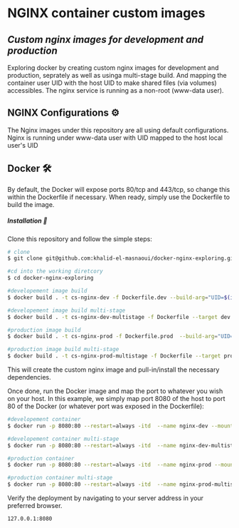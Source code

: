 # NGINX container custom images

## _Custom nginx images for development and production_

Exploring docker by creating custom nginx images for development 
and production, seprately as well as usinga  multi-stage build. And mapping the container user UID with the host UID to make shared files (via volumes) accessibles.
The nginx service is running as a non-root (www-data user).

## NGINX Configurations :gear:

The Nginx images under this repository are all using default configurations. Nginx is running under www-data user with UID mapped to the host local user's UID

## Docker :hammer_and_wrench:
By default, the Docker will expose ports 80/tcp and 443/tcp, so change this within the
Dockerfile if necessary. When ready, simply use the Dockerfile to
build the image.

#####  Installation  :electric_plug:
Clone this repository and follow the simple steps:

```bash
# clone
$ git clone git@github.com:khalid-el-masnaoui/docker-nginx-exploring.git

#cd into the working diretcory
$ cd docker-nginx-exploring

#developement image build
$ docker build . -t cs-nginx-dev -f Dockerfile.dev --build-arg="UID=$(id -u)" --build-arg="GID=$(id -g)"

#developement image build multi-stage
$ docker build . -t cs-nginx-dev-multistage -f Dockerfile --target dev --build-arg="UID=$(id -u)" --build-arg="GID=$(id -g)"

#production image build
$ docker build . -t cs-nginx-prod -f Dockerfile.prod  --build-arg="UID=$(id -u)" --build-arg="GID=$(id -g)"

#production image build multi-stage
$ docker build . -t cs-nginx-prod-multistage -f Dockerfile --target prod  --build-arg="UID=$(id -u)" --build-arg="GID=$(id -g)"
```

This will create the custom nginx image and pull-in/install the necessary dependencies.

Once done, run the Docker image and map the port to whatever you wish on
your host. In this example, we simply map port 8080 of the host to
port 80 of the Docker (or whatever port was exposed in the Dockerfile):

```sh
#developement container
$ docker run -p 8080:80 --restart=always -itd  --name nginx-dev --mount type=bind,source=./logs/,destination=/var/log/nginx/ --mount type=bind,source=./src/,destination=/var/www/html --mount type=bind,source=./configurations/sites-available/,destination=/etc/nginx/sites-available cs-nginx-dev

#developement container multi-stage
$ docker run -p 8080:80 --restart=always -itd  --name nginx-dev-multistage --mount type=bind,source=./logs/,destination=/var/log/nginx/ --mount type=bind,source=./src/,destination=/var/www/html --mount type=bind,source=./configurations/sites-available/,destination=/etc/nginx/sites-available cs-nginx-dev-multistage

#production container
$ docker run -p 8080:80 --restart=always -itd  --name nginx-prod --mount type=bind,source=./logs/,destination=/var/log/nginx/ cs-nginx-prod

#production container multi-stage
$ docker run -p 8080:80 --restart=always -itd  --name nginx-prod-multistage --mount type=bind,source=./logs/,destination=/var/log/nginx/ cs-nginx-prod-multistage
```

Verify the deployment by navigating to your server address in
your preferred browser.

```sh
127.0.0.1:8080
```

